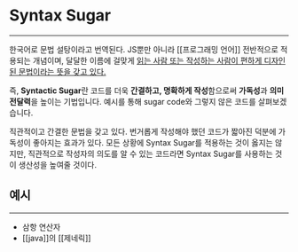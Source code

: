 # Syntax Sugar
---
한국어로 문법 설탕이라고 번역된다. JS뿐만 아니라 [[프로그래밍 언어]] 전반적으로 적용되는 개념이며, 달달한 이름에 걸맞게 <u>읽는 사람 또는 작성하는 사람이 편하게 디자인 된 문법이라는 뜻을 갖고 있다.</u>

즉, **Syntactic Sugar**란 코드를 더욱 **간결하고, 명확하게 작성**함으로써
**가독성**과 **의미 전달력**을 높이는 기법입니다.
예시를 통해 sugar code와 그렇지 않은 코드를 살펴보겠습니다.

직관적이고 간결한 문법을 갖고 있다. 번거롭게 작성해야 했던 코드가 짧아진 덕분에 가독성이 좋아지는 효과가 있다. 모든 상황에 Syntax Sugar를 적용하는 것이 옳지는 않지만, 직관적으로 작성자의 의도를 알 수 있는 코드라면 Syntax Sugar를 사용하는 것이 생산성을 높여줄 것이다.

## 예시
---
- 삼항 연산자
- [[java]]의 [[제네릭]]